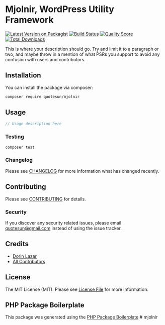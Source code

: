 # Mjolnir, WordPress Utility Framework

[![Latest Version on Packagist](https://img.shields.io/packagist/v/quotesun/mjolnir.svg?style=flat-square)](https://packagist.org/packages/quotesun/mjolnir)
[![Build Status](https://img.shields.io/travis/quotesun/mjolnir/master.svg?style=flat-square)](https://travis-ci.org/quotesun/mjolnir)
[![Quality Score](https://img.shields.io/scrutinizer/g/quotesun/mjolnir.svg?style=flat-square)](https://scrutinizer-ci.com/g/quotesun/mjolnir)
[![Total Downloads](https://img.shields.io/packagist/dt/quotesun/mjolnir.svg?style=flat-square)](https://packagist.org/packages/quotesun/mjolnir)

This is where your description should go. Try and limit it to a paragraph or two, and maybe throw in a mention of what PSRs you support to avoid any confusion with users and contributors.

## Installation

You can install the package via composer:

```bash
composer require quotesun/mjolnir
```

## Usage

``` php
// Usage description here
```

### Testing

``` bash
composer test
```

### Changelog

Please see [CHANGELOG](CHANGELOG.md) for more information what has changed recently.

## Contributing

Please see [CONTRIBUTING](CONTRIBUTING.md) for details.

### Security

If you discover any security related issues, please email quotesun@gmail.com instead of using the issue tracker.

## Credits

- [Dorin Lazar](https://github.com/quotesun)
- [All Contributors](../../contributors)

## License

The MIT License (MIT). Please see [License File](LICENSE.md) for more information.

## PHP Package Boilerplate

This package was generated using the [PHP Package Boilerplate](https://laravelpackageboilerplate.com).# mjolnir
